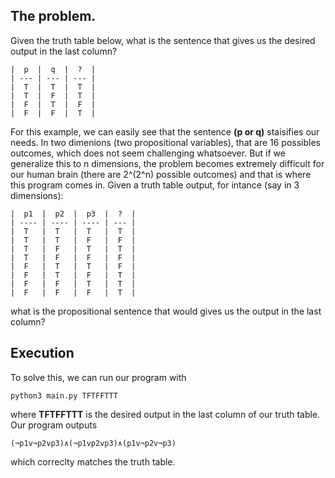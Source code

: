 ## The problem. 
Given the truth table below, what is the sentence that gives us the desired output in the last column?
```
|  p  |  q  |  ?  |  
| --- | --- | --- |  
|  T  |  T  |  T  |  
|  T  |  F  |  T  |  
|  F  |  T  |  F  |  
|  F  |  F  |  T  |  
```
For this example, we can easily see that the sentence **(p or q)** staisifies our needs. In two dimenions (two propositional variables),
that are 16 possibles outcomes, which does not seem challenging whatsoever. But if we generalize this to n dimensions, the problem becomes extremely difficult for our human brain (there are 2^(2^n) possible outcomes) and that is where this program comes in. Given a truth table output, 
for intance (say in 3 dimensions):
```
|  p1  |  p2  |  p3  |  ?  |
| ---- | ---- | ---- | --- |
|  T   |  T   |  T   |  T  |
|  T   |  T   |  F   |  F  |
|  T   |  F   |  T   |  T  |
|  T   |  F   |  F   |  F  |
|  F   |  T   |  T   |  F  |
|  F   |  T   |  F   |  T  |
|  F   |  F   |  T   |  T  |
|  F   |  F   |  F   |  T  |
```
what is the propositional sentence that would gives us the output in the last column?

## Execution
To solve this, we can run our program with 
```
python3 main.py TFTFFTTT
```
where **TFTFFTTT** is the desired output in the last column of our truth table. Our program outputs
```
(¬p1v¬p2vp3)∧(¬p1vp2vp3)∧(p1v¬p2v¬p3)
```
which correclty matches the truth table.  








